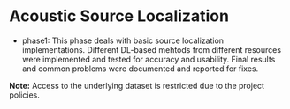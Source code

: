 # Acoustic Source Localization
* phase1: This phase deals with basic source localization implementations. Different DL-based mehtods from different resources were implemented and tested for accuracy and usability. Final results and common problems were documented and reported for fixes.

**Note:** Access to the underlying dataset is restricted due to the project policies.
